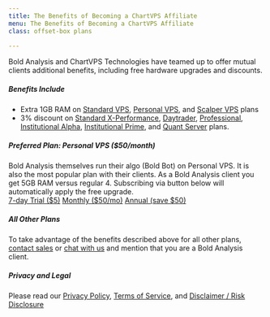 ```yaml
---
title: The Benefits of Becoming a ChartVPS Affiliate
menu: The Benefits of Becoming a ChartVPS Affiliate
class: offset-box plans
    
---
```


<div>
                <div class="page-wrapper affiliate-details">
    <div class="page-content">
     <p class="centered">Bold Analysis and ChartVPS Technologies have teamed up to offer mutual clients additional benefits, including free hardware upgrades and discounts.</p>
    	<h5>Benefits Include</h5><ul>
        <li>Extra 1GB RAM on <a href="/standard">Standard VPS</a>, <a href="/personal">Personal VPS</a>, and <a href="/scalper">Scalper VPS</a> plans</li> 
        <li>3% discount on <a href="/standard#x-performance">Standard X-Performance</a>, <a href="/daytrader">Daytrader</a>, <a href="/professional">Professional</a>, <a href="/institutional-alpha">Institutional Alpha</a>, <a href="/institutional-prime">Institutional Prime</a>, and <a href="/quant">Quant Server</a> plans.</li>
        </ul>
        <h5>Preferred Plan: Personal VPS ($50/month)</h5>
        <div>Bold Analysis themselves run their algo (Bold Bot) on Personal VPS. It is also the most popular plan with their clients. As a Bold Analysis client you get 5GB RAM versus regular 4. Subscribing via button below will automatically apply the free upgrade.</div>
        <div class="centered"><a class="signup-link button" href="https://www.paypal.com/cgi-bin/webscr?cmd=_s-xclick&amp;hosted_button_id=VGGX95CRLK8AN">7-day Trial ($5)</a> <a class="signup-link button" href="https://www.paypal.com/cgi-bin/webscr?cmd=_s-xclick&amp;hosted_button_id=Q4XNMMYLDEBP8">Monthly ($50/mo)</a> <a class="signup-link button" href="https://www.paypal.com/cgi-bin/webscr?cmd=_s-xclick&amp;hosted_button_id=A7VS9NU2LKG2J">Annual (save $50)</a></div>
        <h5>All Other Plans</h5>
        <div>To take advantage of the benefits described above for all other plans, <a href="/support">contact sales</a> or <a href="#affiliates" onclick="$crisp.push(['do', 'chat:open'])" class="bolded">chat with us</a> and mention that you are a Bold Analysis client.</div>
        <h5>Privacy and Legal</h5>
        <div>Please read our <a href="/privacy">Privacy Policy</a>, <a href="/terms-of-service">Terms of Service</a>, and <a href="/disclaimer">Disclaimer / Risk Disclosure</a></div>
      </div></div></div>